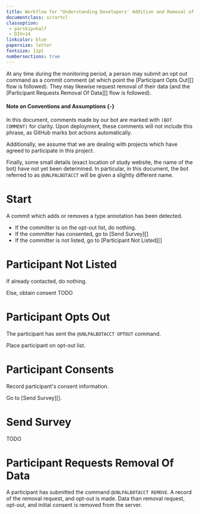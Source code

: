 ```yaml
---
title: Workflow for "Understanding Developers' Addition and Removal of Type Annotations" (IRB 23988)
documentclass: scrartcl
classoption:
 - parskip=half
 - DIV=14
linkcolor: blue
papersize: letter
fontsize: 11pt
numbersections: true
---
```


At any time during the monitoring period, a person may submit an opt out command as a commit comment (at which point the [Participant Opts Out][] flow is followed).
They may likewise request removal of their data (and the [Participant Requests Removal Of Data][] flow is followed).

#### Note on Conventions and Assumptions {-}

In this document, comments made by our bot are marked with `(BOT COMMENT)` for clarity.
Upon deployment, these comments will not include this phrase, as GitHub marks bot actions automatically.

Additionally, we assume that we are dealing with projects which have agreed to participate in this project.

Finally, some small details (exact location of study website, the name of the bot) have not yet been determined.
In particular, in this document, the bot referred to as `@UNLPALBOTACCT` will be given a slightly different name.


# Start

A commit which adds or removes a type annotation has been detected.

 - If the committer is on the opt-out list, do nothing.
 - If the committer has consented, go to [Send Survey][]
 - If the committer is not listed, go to [Participant Not Listed][]

# Participant Not Listed

If already contacted, do nothing.

Else, obtain consent TODO

# Participant Opts Out

The participant has sent the `@UNLPALBOTACCT OPTOUT` command.

Place participant on opt-out list.

# Participant Consents

Record participant's consent information.

Go to [Send Survey][].

# Send Survey

TODO

# Participant Requests Removal Of Data

A participant has submitted the command `@UNLPALBOTACCT REMOVE`.
A record of the removal request, and opt-out is made.
Data than removal request, opt-out, and initial consent is removed from the server.
